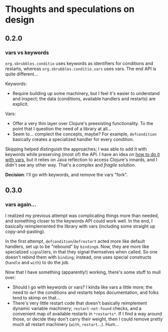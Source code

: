 # Thoughts and speculations on design

## 0.2.0

### vars vs keywords

`org.sbrubbles.conditio` uses keywords as identifiers for conditions and restarts, whereas `org.sbrubbles.conditio.vars` uses vars. The end API is quite different...

Keywords:
* Require building up some machinery, but I feel it's easier to understand and inspect; the data (conditions, available handlers and restarts) are explicit.

Vars:
* Offer a very thin layer over Clojure's preexisting functionality. To the point that I question the need of a library at all...
* Seem to... complect the concepts, maybe? For example, `defcondition` basically creates a specialized handler for every condition. 

Skipping helped distinguish the approaches; I was able to add it with keywords while preserving (most of) the API. I have an idea on [how to do it with vars](https://github.com/hanjos/conditio-clj/commit/aa5ccff07ea56b0cf00015463701efd74df981fd), but it relies on Java reflection to access Clojure's innards, and I didn't see any other way. That's a complex and _fragile_ solution.

**Decision**: I'll go with keywords, and remove the vars "fork".

## 0.3.0

### vars again...

I realized my previous attempt was complicating things more than needed, and something closer to the keywords API could work well. In the end, I basically reimplemented the library with vars (including some straight up copy-and-pasting).

In the first attempt, `defcondition`/`defrestart` acted more like default handlers, set up to be "rebound" by `binding`s. Now, they are more like specialized `signal`lers, in that they signal themselves when called. So one doesn't rebind them with `binding`; instead, one uses special constructs (`handle` and `with`) to do the job.

Now that I have something (apparently!) working, there's some stuff to mull over:
* Should I go with keywords or vars? I kinda like vars a little more; the need to `def` the conditions and restarts helps documentation, and folks tend to skimp on that...
* There's very little restart code that doesn't basically reimplement dynamic variable machinery; `restart-not-found` checks, and a convenient map of available restarts in `*restarts*`. If I find a way around those, or decide they don't carry their weight, then I could remove pretty much all restart machinery (`with`, `restart`...). Hum...

